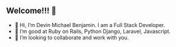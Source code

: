## Welcome!!! 👋

- 👋 Hi, I’m Devin Michael Benjamin. I am a Full Stack Developer.
- 🌱 I’m good at Ruby on Rails, Python Django, Laravel, Javascript.
- 💞️ I’m looking to collaborate and work with you.

<!---
smartdev58/smartdev58 is a ✨ special ✨ repository because its `README.md` (this file) appears on your GitHub profile.
You can click the Preview link to take a look at your changes.
--->

